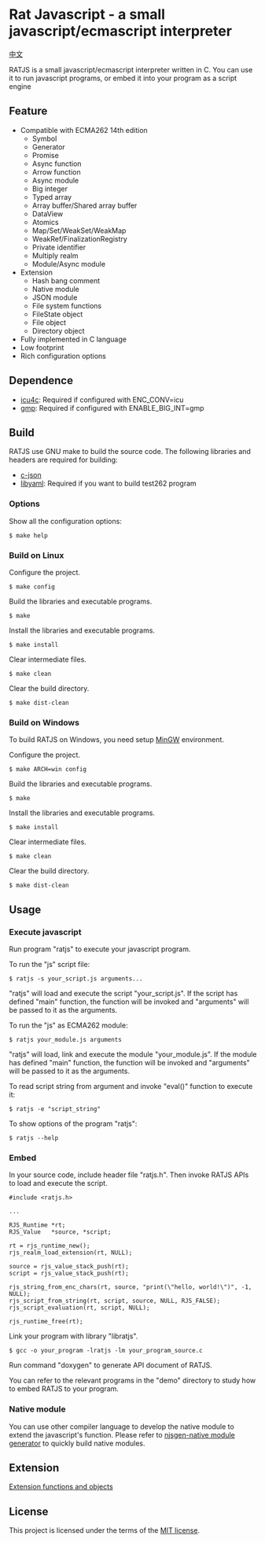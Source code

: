 # Rat Javascript - a small javascript/ecmascript interpreter

[中文](README_zh.md)

RATJS is a small javascript/ecmascript interpreter written in C. You can use it to run javascript programs, or embed it into your program as a script engine

## Feature

* Compatible with ECMA262 14th edition
	+ Symbol
	+ Generator
	+ Promise
	+ Async function
	+ Arrow function
	+ Async module
	+ Big integer
	+ Typed array
	+ Array buffer/Shared array buffer
	+ DataView
	+ Atomics
	+ Map/Set/WeakSet/WeakMap
	+ WeakRef/FinalizationRegistry
	+ Private identifier
	+ Multiply realm
	+ Module/Async module
* Extension
	+ Hash bang comment
	+ Native module
	+ JSON module
	+ File system functions
	+ FileState object
	+ File object
	+ Directory object
* Fully implemented in C language
* Low footprint
* Rich configuration options

## Dependence

* [icu4c](http://icu-project.org/download/latest_milestone.html): Required if configured with ENC_CONV=icu
* [gmp](http://gmplib.org): Required if configured with ENABLE_BIG_INT=gmp

## Build

RATJS use GNU make to build the source code.
The following libraries and headers are required for building:

* [c-json](https://github.com/json-c/json-c/wiki)
* [libyaml](http://pyyaml.org/wiki/LibYAML): Required if you want to build test262 program

### Options

Show all the configuration options:
```
$ make help
```

### Build on Linux

Configure the project.
```
$ make config
```

Build the libraries and executable programs.
```
$ make
```

Install the libraries and executable programs.
```
$ make install
```

Clear intermediate files.
```
$ make clean
```

Clear the build directory.
```
$ make dist-clean
```

### Build on Windows

To build RATJS on Windows, you need setup [MinGW](https://www.mingw-w64.org) environment.

Configure the project.
```
$ make ARCH=win config
```

Build the libraries and executable programs.
```
$ make
```

Install the libraries and executable programs.
```
$ make install
```

Clear intermediate files.
```
$ make clean
```

Clear the build directory.
```
$ make dist-clean
```

## Usage

### Execute javascript

Run program "ratjs" to execute your javascript program.

To run the "js" script file:
```
$ ratjs -s your_script.js arguments...
```
"ratjs" will load and execute the script "your_script.js". If the script has defined "main" function, the function will be invoked and "arguments" will be passed to it as the arguments.


To run the "js" as ECMA262 module:
```
$ ratjs your_module.js arguments
```
"ratjs" will load, link and execute the module "your_module.js". If the module has defined "main" function, the function will be invoked and "arguments" will be passed to it as the arguments.

To read script string from argument and invoke "eval()" function to execute it:
```
$ ratjs -e "script_string"
```

To show options of the program "ratjs":
```
$ ratjs --help
```


### Embed

In your source code, include header file "ratjs.h". Then invoke RATJS APIs to load and execute the script.

```
#include <ratjs.h>

...

RJS_Runtime *rt;
RJS_Value   *source, *script;

rt = rjs_runtime_new();
rjs_realm_load_extension(rt, NULL);

source = rjs_value_stack_push(rt);
script = rjs_value_stack_push(rt);

rjs_string_from_enc_chars(rt, source, "print(\"hello, world!\")", -1, NULL);
rjs_script_from_string(rt, script, source, NULL, RJS_FALSE);
rjs_script_evaluation(rt, script, NULL);

rjs_runtime_free(rt);
```

Link your program with library "libratjs".
```
$ gcc -o your_program -lratjs -lm your_program_source.c
```
Run command "doxygen" to generate API document of RATJS.

You can refer to the relevant programs in the "demo" directory to study how to embed RATJS to your program.

### Native module

You can use other compiler language to develop the native module to extend the javascript's function. Please refer to [njsgen-native module generator](doc/njsgen.md) to quickly build native modules.

## Extension

[Extension functions and objects](doc/extension.md)

## License

This project is licensed under the terms of the [MIT license](LICENSE).
